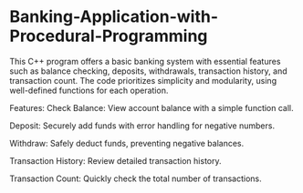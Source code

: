 # Banking-Application-with-Procedural-Programming
This C++ program offers a basic banking system with essential features such as balance checking, deposits, withdrawals, transaction history, and transaction count. The code prioritizes simplicity and modularity, using well-defined functions for each operation.

Features:
Check Balance: View account balance with a simple function call.

Deposit: Securely add funds with error handling for negative numbers.

Withdraw: Safely deduct funds, preventing negative balances.

Transaction History: Review detailed transaction history.

Transaction Count: Quickly check the total number of transactions.
